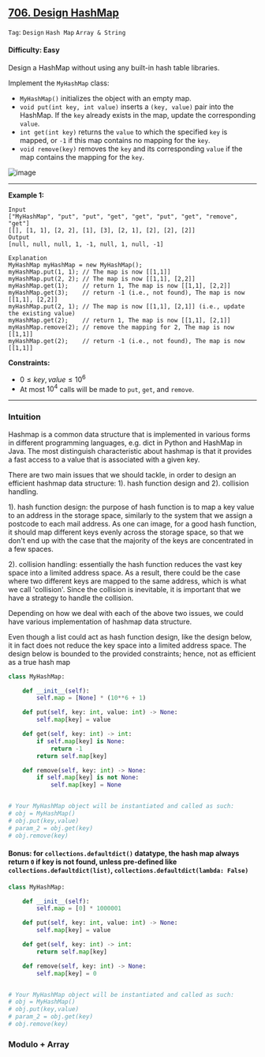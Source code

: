 ## [706. Design HashMap](https://leetcode.com/problems/design-hashmap)

```Tag```: ```Design``` ```Hash Map``` ```Array & String```

#### Difficulty: Easy

Design a HashMap without using any built-in hash table libraries.

Implement the ```MyHashMap``` class:

- ```MyHashMap()``` initializes the object with an empty map.
- ```void put(int key, int value)``` inserts a ```(key, value)``` pair into the HashMap. If the ```key``` already exists in the map, update the corresponding ```value```.
- ```int get(int key)``` returns the ```value``` to which the specified ```key``` is mapped, or ```-1``` if this map contains no mapping for the ```key```.
- ```void remove(key)``` removes the ```key``` and its corresponding ```value``` if the map contains the mapping for the ```key```.

![image](https://github.com/quananhle/Python/assets/35042430/db3e5619-a684-42ca-bd3f-d95c9b860018)

---

__Example 1:__
```
Input
["MyHashMap", "put", "put", "get", "get", "put", "get", "remove", "get"]
[[], [1, 1], [2, 2], [1], [3], [2, 1], [2], [2], [2]]
Output
[null, null, null, 1, -1, null, 1, null, -1]

Explanation
MyHashMap myHashMap = new MyHashMap();
myHashMap.put(1, 1); // The map is now [[1,1]]
myHashMap.put(2, 2); // The map is now [[1,1], [2,2]]
myHashMap.get(1);    // return 1, The map is now [[1,1], [2,2]]
myHashMap.get(3);    // return -1 (i.e., not found), The map is now [[1,1], [2,2]]
myHashMap.put(2, 1); // The map is now [[1,1], [2,1]] (i.e., update the existing value)
myHashMap.get(2);    // return 1, The map is now [[1,1], [2,1]]
myHashMap.remove(2); // remove the mapping for 2, The map is now [[1,1]]
myHashMap.get(2);    // return -1 (i.e., not found), The map is now [[1,1]]
```

__Constraints:__

- $0 \le key, value \le 10^6$
- At most $10^4$ calls will be made to ```put```, ```get```, and ```remove```.

---

### Intuition

Hashmap is a common data structure that is implemented in various forms in different programming languages, e.g. dict in Python and HashMap in Java. The most distinguish characteristic about hashmap is that it provides a fast access to a value that is associated with a given key.

There are two main issues that we should tackle, in order to design an efficient hashmap data structure: 1). hash function design and 2). collision handling.

1). hash function design: the purpose of hash function is to map a key value to an address in the storage space, similarly to the system that we assign a postcode to each mail address.
As one can image, for a good hash function, it should map different keys evenly across the storage space, so that we don't end up with the case that the majority of the keys are concentrated in a few spaces.

2). collision handling: essentially the hash function reduces the vast key space into a limited address space. As a result, there could be the case where two different keys are mapped to the same address, which is what we call 'collision'.
Since the collision is inevitable, it is important that we have a strategy to handle the collision.

Depending on how we deal with each of the above two issues, we could have various implementation of hashmap data structure.

Even though a list could act as hash function design, like the design below, it in fact does not reduce the key space into a limited address space. The design below is bounded to the provided constraints; hence, not as efficient as a true hash map

```Python
class MyHashMap:

    def __init__(self):
        self.map = [None] * (10**6 + 1)

    def put(self, key: int, value: int) -> None:
        self.map[key] = value

    def get(self, key: int) -> int:
        if self.map[key] is None:
            return -1
        return self.map[key]

    def remove(self, key: int) -> None:
        if self.map[key] is not None:
            self.map[key] = None


# Your MyHashMap object will be instantiated and called as such:
# obj = MyHashMap()
# obj.put(key,value)
# param_2 = obj.get(key)
# obj.remove(key)
```

#### Bonus: for ```collections.defaultdict()``` datatype, the hash map always return ```0``` if key is not found, unless pre-defined like ```collections.defaultdict(list)```, ```collections.defaultdict(lambda: False)```

```Python
class MyHashMap:

    def __init__(self):
        self.map = [0] * 1000001

    def put(self, key: int, value: int) -> None:
        self.map[key] = value

    def get(self, key: int) -> int:
        return self.map[key]

    def remove(self, key: int) -> None:
        self.map[key] = 0


# Your MyHashMap object will be instantiated and called as such:
# obj = MyHashMap()
# obj.put(key,value)
# param_2 = obj.get(key)
# obj.remove(key)
```

### Modulo + Array

```Python

```
